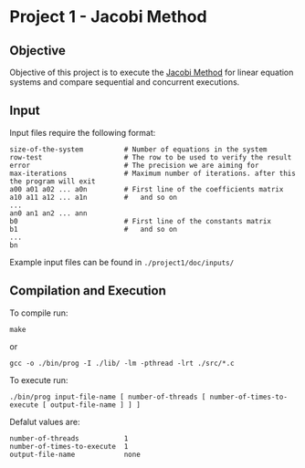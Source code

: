 Project 1 - Jacobi Method
=========================

Objective
---------

Objective of this project is to execute the [Jacobi Method](https://en.wikipedia.org/wiki/Jacobi_method) for linear equation systems and compare sequential and concurrent executions.


Input
-----

Input files require the following format:


```
size-of-the-system			# Number of equations in the system
row-test					# The row to be used to verify the result
error 						# The precision we are aiming for
max-iterations				# Maximum number of iterations. after this the program will exit
a00 a01 a02 ... a0n			# First line of the coefficients matrix
a10 a11 a12 ... a1n			# 	and so on
...
an0 an1 an2 ... ann
b0							# First line of the constants matrix
b1							# 	and so on
...
bn
```


Example input files can be found in `./project1/doc/inputs/`


Compilation and Execution
---------

To compile run:

	make

or

	gcc -o ./bin/prog -I ./lib/ -lm -pthread -lrt ./src/*.c


To execute run:

	./bin/prog input-file-name [ number-of-threads [ number-of-times-to-execute [ output-file-name ] ] ]

Defalut values are:
```
number-of-threads			1
number-of-times-to-execute 	1
output-file-name			none
```